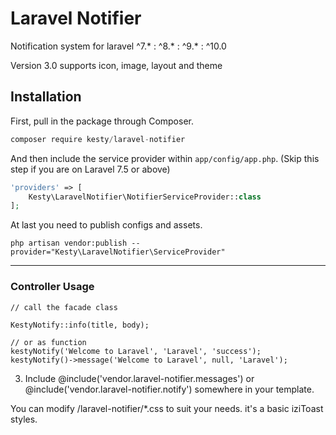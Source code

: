 
# Laravel Notifier
Notification system for laravel ^7.* : ^8.* : ^9.* : ^10.0

Version 3.0 supports icon, image, layout and theme
## Installation

First, pull in the package through Composer.

```js
composer require kesty/laravel-notifier
```

And then include the service provider within `app/config/app.php`. (Skip this step if you are on Laravel 7.5 or above)

```php
'providers' => [
    Kesty\LaravelNotifier\NotifierServiceProvider::class
];
```

At last you need to publish configs and assets.
```
php artisan vendor:publish --provider="Kesty\LaravelNotifier\ServiceProvider"
```

-----

### Controller Usage
```
// call the facade class

KestyNotify::info(title, body);

// or as function
kestyNotify('Welcome to Laravel', 'Laravel', 'success');
kestyNotify()->message('Welcome to Laravel', null, 'Laravel');
```

3. Include  @include('vendor.laravel-notifier.messages') or  @include('vendor.laravel-notifier.notify') somewhere in your template.

You can modify /laravel-notifier/*.css to suit your needs. it's a basic iziToast styles.

